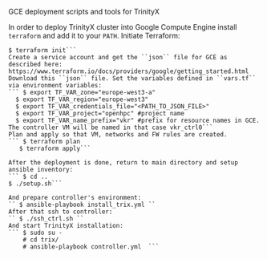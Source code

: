 GCE deployment scripts and tools for TrinityX

In order to deploy TrinityX cluster into Google Compute Engine install ``terraform`` and add it to your ``PATH``.
Initiate Terraform:
```$ cd gce_tf
$ terraform init```
Create a service account and get the ``json`` file for GCE as described here: https://www.terraform.io/docs/providers/google/getting_started.html
Download this ``json`` file. Set the variables defined in ``vars.tf`` via environment variables:
``` $ export TF_VAR_zone="europe-west3-a" 
  $ export TF_VAR_region="europe-west3"
  $ export TF_VAR_credentials_file="<PATH_TO_JSON_FILE>"
  $ export TF_VAR_project="openhpc" #project name
  $ export TF_VAR_name_prefix="vkr" #prefix for resource names in GCE. The controller VM will be named in that case vkr_ctrl0```
Plan and apply so that VM, networks and FW rules are created.
``` $ terraform plan
   $ terraform apply```

After the deployment is done, return to main directory and setup ansible inventory:
``` $ cd ..
$ ./setup.sh```

And prepare controller's environment:
`` $ ansible-playbook install_trix.yml ``
After that ssh to controller:
`` $ ./ssh_ctrl.sh ``
And start TrinityX installation:
``` $ sudo su -
    # cd trix/
    # ansible-playbook controller.yml  ```

